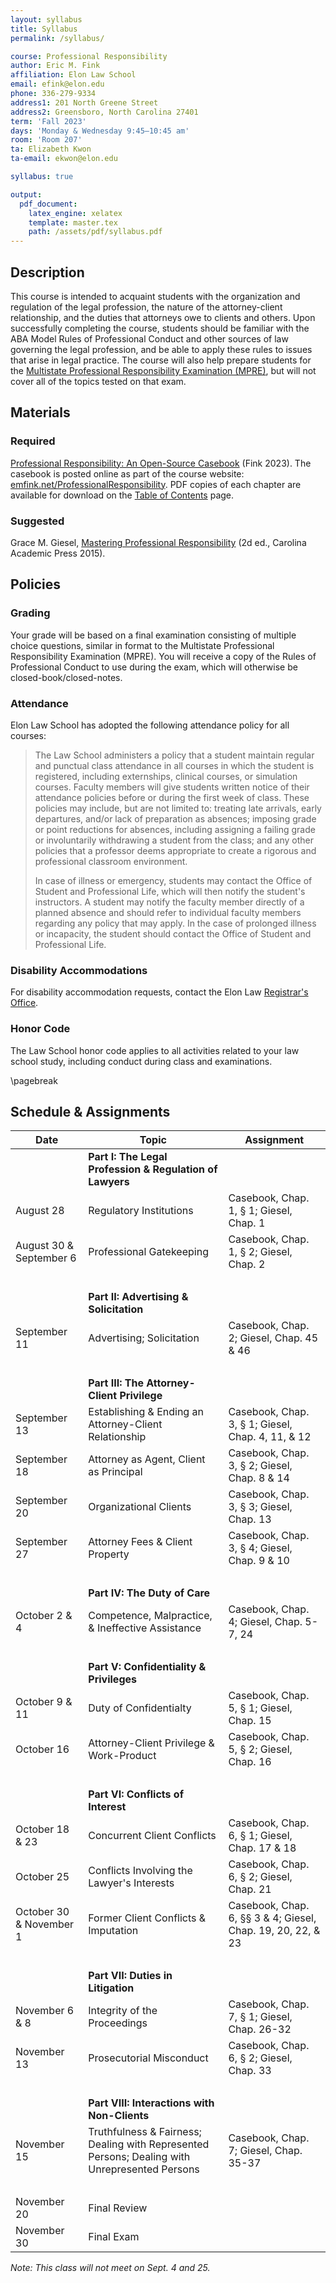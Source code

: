 ```yaml
---
layout: syllabus
title: Syllabus
permalink: /syllabus/

course: Professional Responsibility
author: Eric M. Fink
affiliation: Elon Law School
email: efink@elon.edu
phone: 336-279-9334
address1: 201 North Greene Street
address2: Greensboro, North Carolina 27401
term: 'Fall 2023'
days: 'Monday & Wednesday 9:45–10:45 am'
room: 'Room 207'
ta: Elizabeth Kwon
ta-email: ekwon@elon.edu

syllabus: true

output:
  pdf_document:
    latex_engine: xelatex
    template: master.tex
    path: /assets/pdf/syllabus.pdf
---
```


## Description

This course is intended to acquaint students with the organization and regulation of the legal profession, the nature of the attorney-client relationship, and the duties that attorneys owe to clients and others. Upon successfully completing the course, students should be familiar with the ABA Model Rules of Professional Conduct and other sources of law governing the legal profession, and be able to apply these rules to issues that arise in legal practice. The course will also help prepare students for the [Multistate Professional Responsibility Examination (MPRE)](https://www.ncbex.org/exams/mpre/), but will not cover all of the topics tested on that exam. 

## Materials

### Required 

[Professional Responsibility: An Open-Source Casebook](../casebook) (Fink 2023). The casebook is posted online as part of the course website: [emfink.net/ProfessionalResponsibility](http://www.emfink.net/CivilProcedure). PDF copies of each chapter are available for download on the [Table of Contents](https://www.emfink.net/ProfessionalResponsibility/casebook/contents/) page. 

### Suggested 

Grace M. Giesel, [Mastering Professional Responsibility](https://cap-press.com/books/isbn/9781611636208/Mastering-Professional-Responsibility-Second-Edition) (2d ed., Carolina Academic Press 2015). 

## Policies

### Grading

Your grade will be based on a final examination consisting of multiple choice questions, similar in format to the Multistate Professional Responsibility Examination (MPRE). You will receive a copy of the Rules of Professional Conduct to use during the exam, which will otherwise be closed-book/closed-notes. 

### Attendance

Elon Law School has adopted the following attendance policy for all courses:

> The Law School administers a policy that a student maintain regular and punctual class attendance in all courses in which the student is registered, including externships, clinical courses, or simulation courses. Faculty members will give students written notice of their attendance policies before or during the first week of class. These policies may include, but are not limited to: treating late arrivals, early departures, and/or lack of preparation as absences; imposing grade or point reductions for absences, including assigning a failing grade or involuntarily withdrawing a student from the class; and any other policies that a professor deems appropriate to create a rigorous and professional classroom environment.
>   
> In case of illness or emergency, students may contact the Office of Student and Professional Life, which will then notify the student's instructors. A student may notify the faculty member directly of a planned absence and should refer to individual faculty members regarding any policy that may apply. In the case of prolonged illness or incapacity, the student should contact the Office of Student and Professional Life.

### Disability Accommodations

For disability accommodation requests, contact the Elon Law [Registrar's Office](https://www.elon.edu/u/law/academics/registrar/).

### Honor Code

The Law School honor code applies to all activities related to your law school study, including conduct during class and examinations.


\pagebreak

## Schedule & Assignments 

 **Date** | **Topic**  | **Assignment**
--|---|--
    | **Part I: The Legal Profession & Regulation of Lawyers** |   
 August 28 | Regulatory Institutions | Casebook, Chap. 1, § 1; Giesel, Chap. 1
 August 30 & September 6 | Professional Gatekeeping | Casebook, Chap. 1, § 2; Giesel, Chap. 2
    |    |   
    | **Part II: Advertising & Solicitation** |   
 September 11 | Advertising; Solicitation | Casebook, Chap. 2; Giesel, Chap. 45 & 46 
    |    |   
    | **Part III: The Attorney-Client Privilege** |   
 September 13 | Establishing & Ending an Attorney-Client Relationship | Casebook, Chap. 3, § 1; Giesel, Chap. 4, 11, & 12
 September 18 | Attorney as Agent, Client as Principal | Casebook, Chap. 3, § 2; Giesel, Chap. 8 & 14
 September 20 | Organizational Clients | Casebook, Chap. 3, § 3; Giesel, Chap. 13
 September 27 | Attorney Fees & Client Property | Casebook, Chap. 3, § 4; Giesel, Chap. 9 & 10
    |    |   
    | **Part IV: The Duty of Care** |   
 October 2 & 4 | Competence, Malpractice, & Ineffective Assistance | Casebook, Chap. 4; Giesel, Chap. 5-7, 24
    |    |   
    | **Part V: Confidentiality & Privileges** |   
 October 9 & 11 | Duty of Confidentialty | Casebook, Chap. 5, § 1; Giesel, Chap. 15
 October 16 | Attorney-Client Privilege & Work-Product | Casebook, Chap. 5, § 2; Giesel, Chap. 16
    |    |   
    | **Part VI: Conflicts of Interest** |   
 October 18 & 23 | Concurrent Client Conflicts | Casebook, Chap. 6, § 1; Giesel, Chap. 17 & 18
 October 25 | Conflicts Involving the Lawyer's Interests | Casebook, Chap. 6, § 2; Giesel, Chap. 21 
 October 30 & November 1| Former Client Conflicts & Imputation | Casebook, Chap. 6, §§ 3 & 4; Giesel, Chap. 19, 20, 22, & 23
    |    |   
    | **Part VII: Duties in Litigation** |   
 November 6 & 8 | Integrity of the Proceedings | Casebook, Chap. 7, § 1; Giesel, Chap. 26-32
 November 13 | Prosecutorial Misconduct | Casebook, Chap. 6, § 2; Giesel, Chap. 33
    |    |   
    | **Part VIII: Interactions with Non-Clients** |   
 November 15| Truthfulness & Fairness; Dealing with Represented Persons; Dealing with Unrepresented Persons | Casebook, Chap. 7; Giesel, Chap. 35-37
    |    |   
 November 20  | Final Review |  &nbsp;
 November 30 | Final Exam | &nbsp;
 
_Note: This class will not meet on Sept. 4 and 25._